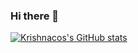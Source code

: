 ### Hi there 👋

[![Krishnacos's GitHub stats](https://github-readme-stats.vercel.app/api?username=krishnacore&count_private=true)](https://github.com/anuraghazra/github-readme-stats)
